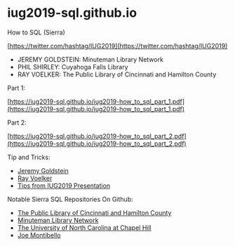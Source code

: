# iug2019-sql.github.io

How to SQL (Sierra)

[https://twitter.com/hashtag/IUG2019](https://twitter.com/hashtag/IUG2019)

* JEREMY GOLDSTEIN: Minuteman Library Network
* PHIL SHIRLEY: Cuyahoga Falls Library
* RAY VOELKER: The Public Library of Cincinnati and Hamilton County

Part 1:

[https://iug2019-sql.github.io/iug2019-how_to_sql_part_1.pdf](https://iug2019-sql.github.io/iug2019-how_to_sql_part_1.pdf)

Part 2:

[https://iug2019-sql.github.io/iug2019-how_to_sql_part_2.pdf](https://iug2019-sql.github.io/iug2019-how_to_sql_part_2.pdf)

Tip and Tricks:

* [Jeremy Goldstein](https://github.com/jmgold/SQL-Queries/wiki/Useful-Code-snippets)
* [Ray Voelker](https://github.com/iug2019-sql/iug2019-sql.github.io/blob/master/tips_and_tricks.md)
* [Tips from IUG2019 Presentation](https://github.com/iug2019-sql/iug2019-sql.github.io/blob/master/tips_and_tricks.md)

Notable Sierra SQL Repositories On Github:

* [The Public Library of Cincinnati and Hamilton County](https://github.com/plch/sierra-sql/wiki)
* [Minuteman Library Network](https://github.com/jmgold/SQL-Queries/wiki)
* [The University of North Carolina at Chapel Hill](https://github.com/UNC-Libraries/III-Sierra-SQL/wiki)
* [Joe Montibello](https://github.com/joemontibello/iii-sql-queries)
